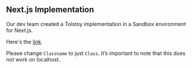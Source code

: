 ## Next.js Implementation

Our dev team created a Tolstoy implementation in a Sandbox environment for Next.js.

Here's the [link](https://codesandbox.io/p/devbox/brave-dew-j5lqss?file=%2Fapp%2Fpage.tsx).

Please change `Classname` to just `Class`. It’s important to note that this does not work on localhost.